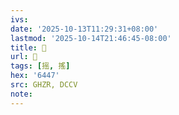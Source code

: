 ```yaml
---
ivs:
date: '2025-10-13T11:29:31+08:00'
lastmod: '2025-10-14T21:46:45-08:00'
title: 󰡹
url: 󰡹
tags: [摇, 搖]
hex: '6447'
src: GHZR, DCCV
note:
---
```

